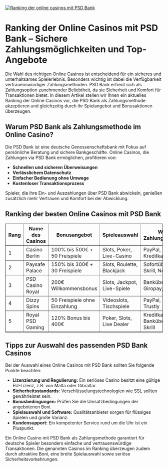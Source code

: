 [![Ranking der online casinos mit PSD Bank](https://123-caf.pages.dev/gitsignup.png)](https://vrmoo.ru/Bt82HjjY)

<h1>Ranking der Online Casinos mit PSD Bank – Sichere Zahlungsmöglichkeiten und Top-Angebote</h1>  <p>Die Wahl des richtigen Online Casinos ist entscheidend für ein sicheres und unterhaltsames Spielerlebnis. Besonders wichtig ist dabei die Verfügbarkeit vertrauenswürdiger Zahlungsmethoden. PSD Bank erfreut sich als Zahlungsoption zunehmender Beliebtheit, da sie Sicherheit und Komfort für Transaktionen bietet. In diesem Artikel stellen wir Ihnen ein aktuelles Ranking der Online Casinos vor, die PSD Bank als Zahlungsmethode akzeptieren und gleichzeitig durch ihr Spielangebot und Bonusaktionen überzeugen.</p>  <h2>Warum PSD Bank als Zahlungsmethode im Online Casino?</h2>  <p>Die PSD Bank ist eine deutsche Genossenschaftsbank mit Fokus auf persönliche Beratung und sichere Bankgeschäfte. Online Casinos, die Zahlungen via PSD Bank ermöglichen, profitieren von:</p> <ul>   <li><strong>Schnellen und sicheren Überweisungen</strong></li>   <li><strong>Verlässlichem Datenschutz</strong></li>   <li><strong>Einfacher Bedienung ohne Umwege</strong></li>   <li><strong>Kostenloser Transaktionsprozess</strong></li> </ul> <p>Spieler, die ihre Ein- und Auszahlungen über PSD Bank abwickeln, genießen zusätzlich mehr Vertrauen und Komfort bei der Abwicklung.</p>  <h2>Ranking der besten Online Casinos mit PSD Bank</h2>  <table border="1" cellpadding="8" cellspacing="0" style="border-collapse: collapse; width: 100%;"> <thead> <tr>   <th>Rang</th>   <th>Name des Casinos</th>   <th>Bonusangebot</th>   <th>Spieleauswahl</th>   <th>Weitere Zahlungsmethoden</th> </tr> </thead> <tbody> <tr>   <td>1</td>   <td>Casino Berlin</td>   <td>100% bis 500€ + 50 Freispiele</td>   <td>Slots, Poker, Live-Casino</td>   <td>PayPal, Trustly, Kreditkarte</td> </tr> <tr>   <td>2</td>   <td>Paysafe Palace</td>   <td>150% bis 300€ + 30 Freispiele</td>   <td>Slots, Roulette, Blackjack</td>   <td>Sofortüberweisung, Skrill, Neteller</td> </tr> <tr>   <td>3</td>   <td>PSD Casino Royal</td>   <td>200€ Willkommensbonus</td>   <td>Slots, Jackpot, Live-Spiele</td>   <td>Banküberweisung, Giropay, Kreditkarte</td> </tr> <tr>   <td>4</td>   <td>Dizzy Spins</td>   <td>50 Freispiele ohne Einzahlung</td>   <td>Videoslots, Tischspiele</td>   <td>PayPal, PSD Bank, Trustly</td> </tr> <tr>   <td>5</td>   <td>Royal PSD Gaming</td>   <td>120% Bonus bis 400€</td>   <td>Poker, Slots, Live Dealer</td>   <td>Kreditkarte, Banküberweisung, Skrill</td> </tr> </tbody> </table>  <h2>Tipps zur Auswahl des passenden PSD Bank Casinos</h2>  <p>Bei der Auswahl eines Online Casinos mit PSD Bank sollten Sie folgende Punkte beachten:</p> <ul>   <li><strong>Lizenzierung und Regulierung:</strong> Ein seriöses Casino besitzt eine gültige EU-Lizenz, z.B. von Malta oder Gibraltar.</li>   <li><strong>Sicherheitsstandards:</strong> Verschlüsselungstechnologien wie SSL sollten gewährleistet sein.</li>   <li><strong>Bonusbedingungen:</strong> Prüfen Sie die Umsatzbedingungen der angebotenen Boni.</li>   <li><strong>Spielauswahl und Software:</strong> Qualitätsanbieter sorgen für flüssiges Spielen und große Varianz.</li>   <li><strong>Kundensupport:</strong> Ein kompetenter Service rund um die Uhr ist ein Pluspunkt.</li> </ul>  <p>Ein Online Casino mit PSD Bank als Zahlungsmethode garantiert für deutsche Spieler besonders einfache und vertrauenswürdige Transaktionen. Die genannten Casinos im Ranking überzeugen zudem durch attraktive Boni, eine breite Spielauswahl sowie seriöse Sicherheitsvorkehrungen.</p>